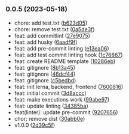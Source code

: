 ## <small>0.0.5 (2023-05-18)</small>

* chore: add test.txt ([b623d05](https://github.com/victor-brown/alkfejl-II-movieDB/commit/b623d05))
* chore: remove test.txt ([0a5de3f](https://github.com/victor-brown/alkfejl-II-movieDB/commit/0a5de3f))
* feat: add commitlint ([27e9075](https://github.com/victor-brown/alkfejl-II-movieDB/commit/27e9075))
* feat: add husky ([6aadf9f](https://github.com/victor-brown/alkfejl-II-movieDB/commit/6aadf9f))
* feat: add pre-commit linting ([e13ea06](https://github.com/victor-brown/alkfejl-II-movieDB/commit/e13ea06))
* feat: add test commit linting hook ([1c76867](https://github.com/victor-brown/alkfejl-II-movieDB/commit/1c76867))
* feat: create README template ([10286eb](https://github.com/victor-brown/alkfejl-II-movieDB/commit/10286eb))
* feat: gitignore ([8b13a45](https://github.com/victor-brown/alkfejl-II-movieDB/commit/8b13a45))
* feat: gitignore ([46dcf44](https://github.com/victor-brown/alkfejl-II-movieDB/commit/46dcf44))
* feat: gitignore ([c5bedbd](https://github.com/victor-brown/alkfejl-II-movieDB/commit/c5bedbd))
* feat: init lerna, backend, frontend ([7600816](https://github.com/victor-brown/alkfejl-II-movieDB/commit/7600816))
* feat: initial commit ([3d8accc](https://github.com/victor-brown/alkfejl-II-movieDB/commit/3d8accc))
* feat: make executions work ([99abe97](https://github.com/victor-brown/alkfejl-II-movieDB/commit/99abe97))
* feat: update linting ([34385ba](https://github.com/victor-brown/alkfejl-II-movieDB/commit/34385ba))
* feat(linter): update pre-commit ([9207656](https://github.com/victor-brown/alkfejl-II-movieDB/commit/9207656))
* chor: remove dist ([30abb0e](https://github.com/victor-brown/alkfejl-II-movieDB/commit/30abb0e))
* v1.0.0 ([2d39c5f](https://github.com/victor-brown/alkfejl-II-movieDB/commit/2d39c5f))





